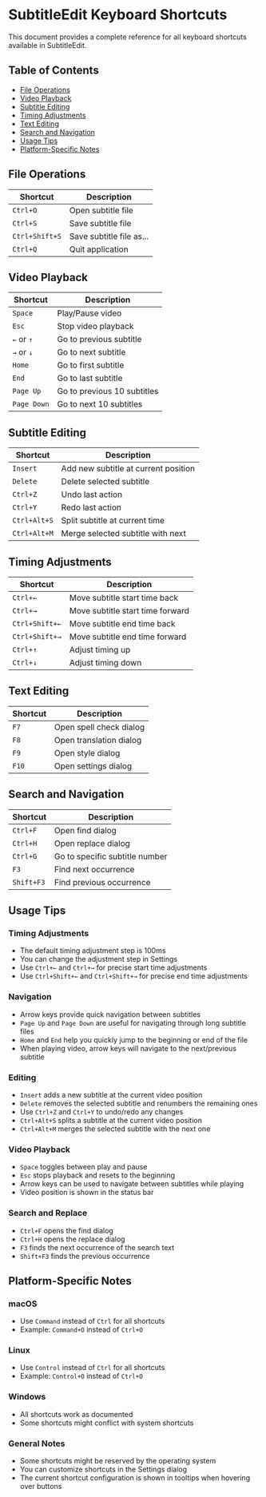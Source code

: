 # SubtitleEdit Keyboard Shortcuts

This document provides a complete reference for all keyboard shortcuts available in SubtitleEdit.

## Table of Contents
- [File Operations](#file-operations)
- [Video Playback](#video-playback)
- [Subtitle Editing](#subtitle-editing)
- [Timing Adjustments](#timing-adjustments)
- [Text Editing](#text-editing)
- [Search and Navigation](#search-and-navigation)
- [Usage Tips](#usage-tips)
- [Platform-Specific Notes](#platform-specific-notes)

## File Operations

| Shortcut | Description |
|----------|-------------|
| `Ctrl+O` | Open subtitle file |
| `Ctrl+S` | Save subtitle file |
| `Ctrl+Shift+S` | Save subtitle file as... |
| `Ctrl+Q` | Quit application |

## Video Playback

| Shortcut | Description |
|----------|-------------|
| `Space` | Play/Pause video |
| `Esc` | Stop video playback |
| `←` or `↑` | Go to previous subtitle |
| `→` or `↓` | Go to next subtitle |
| `Home` | Go to first subtitle |
| `End` | Go to last subtitle |
| `Page Up` | Go to previous 10 subtitles |
| `Page Down` | Go to next 10 subtitles |

## Subtitle Editing

| Shortcut | Description |
|----------|-------------|
| `Insert` | Add new subtitle at current position |
| `Delete` | Delete selected subtitle |
| `Ctrl+Z` | Undo last action |
| `Ctrl+Y` | Redo last action |
| `Ctrl+Alt+S` | Split subtitle at current time |
| `Ctrl+Alt+M` | Merge selected subtitle with next |

## Timing Adjustments

| Shortcut | Description |
|----------|-------------|
| `Ctrl+←` | Move subtitle start time back |
| `Ctrl+→` | Move subtitle start time forward |
| `Ctrl+Shift+←` | Move subtitle end time back |
| `Ctrl+Shift+→` | Move subtitle end time forward |
| `Ctrl+↑` | Adjust timing up |
| `Ctrl+↓` | Adjust timing down |

## Text Editing

| Shortcut | Description |
|----------|-------------|
| `F7` | Open spell check dialog |
| `F8` | Open translation dialog |
| `F9` | Open style dialog |
| `F10` | Open settings dialog |

## Search and Navigation

| Shortcut | Description |
|----------|-------------|
| `Ctrl+F` | Open find dialog |
| `Ctrl+H` | Open replace dialog |
| `Ctrl+G` | Go to specific subtitle number |
| `F3` | Find next occurrence |
| `Shift+F3` | Find previous occurrence |

## Usage Tips

### Timing Adjustments
- The default timing adjustment step is 100ms
- You can change the adjustment step in Settings
- Use `Ctrl+←` and `Ctrl+→` for precise start time adjustments
- Use `Ctrl+Shift+←` and `Ctrl+Shift+→` for precise end time adjustments

### Navigation
- Arrow keys provide quick navigation between subtitles
- `Page Up` and `Page Down` are useful for navigating through long subtitle files
- `Home` and `End` help you quickly jump to the beginning or end of the file
- When playing video, arrow keys will navigate to the next/previous subtitle

### Editing
- `Insert` adds a new subtitle at the current video position
- `Delete` removes the selected subtitle and renumbers the remaining ones
- Use `Ctrl+Z` and `Ctrl+Y` to undo/redo any changes
- `Ctrl+Alt+S` splits a subtitle at the current video position
- `Ctrl+Alt+M` merges the selected subtitle with the next one

### Video Playback
- `Space` toggles between play and pause
- `Esc` stops playback and resets to the beginning
- Arrow keys can be used to navigate between subtitles while playing
- Video position is shown in the status bar

### Search and Replace
- `Ctrl+F` opens the find dialog
- `Ctrl+H` opens the replace dialog
- `F3` finds the next occurrence of the search text
- `Shift+F3` finds the previous occurrence

## Platform-Specific Notes

### macOS
- Use `Command` instead of `Ctrl` for all shortcuts
- Example: `Command+O` instead of `Ctrl+O`

### Linux
- Use `Control` instead of `Ctrl` for all shortcuts
- Example: `Control+O` instead of `Ctrl+O`

### Windows
- All shortcuts work as documented
- Some shortcuts might conflict with system shortcuts

### General Notes
- Some shortcuts might be reserved by the operating system
- You can customize shortcuts in the Settings dialog
- The current shortcut configuration is shown in tooltips when hovering over buttons 